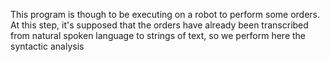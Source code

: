 This program is though to be executing on a robot to perform some orders. At this step, it's supposed that the orders have already been transcribed from natural spoken language to strings of text, so we perform here the syntactic analysis
